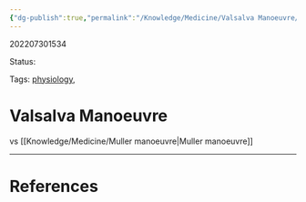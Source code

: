 ```yaml
---
{"dg-publish":true,"permalink":"/Knowledge/Medicine/Valsalva Manoeuvre/"}
---
```



202207301534

Status: 

Tags: [physiology](physiology.md), 

# Valsalva Manoeuvre
vs [[Knowledge/Medicine/Muller manoeuvre\|Muller manoeuvre]]







___
# References